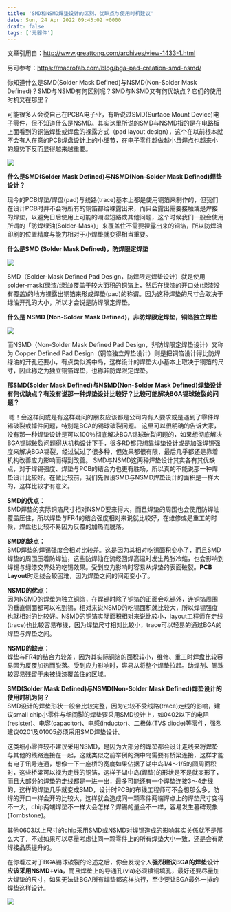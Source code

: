 ```yaml
---
title: 'SMD和NSMD焊垫设计的区别、优缺点与使用时机建议'
date: Sun, 24 Apr 2022 09:43:02 +0000
draft: false
tags: ['元器件']
---
```


文章引用自：http://www.greattong.com/archives/view-1433-1.html

另可参考：https://macrofab.com/blog/bga-pad-creation-smd-nsmd/

你知道什么是SMD(Solder Mask Defined)与NSMD(Non-Solder Mask Defined)？SMD与NSMD有何区别呢？SMD与NSMD又有何优缺点？它们的使用时机又在那里？

可能很多人会说自己在PCBA电子业，有听说过SMD(Surface Mount Device)电子零件，但不知道什么是NSMD。其实这里所说的SMD与NSMD指的是在电路板上面看到的铜箔焊垫或焊盘的裸露方式（pad layout design），这个在以前根本就不会有人在意的PCB焊盘设计上的小细节，在电子零件越做越小且焊点也越来小的趋势下反而显得越来越重要。

![](https://a1024.synology.me:222/images/blog2022/smdnsmd1.png)

**什么是SMD(Solder Mask Defined)与NSMD(Non-Solder Mask Defined)焊垫设计？**

现今的PCB焊垫/焊盘(pad)与线路(trace)基本上都是使用铜箔来制作的，但我们在设计PCB时并不会将所有的铜箔都给裸露出来，而只会露出需要接触或是焊接的焊垫，以避免日后使用上可能的潮湿短路或其他问题，这个时候我们一般会使用所谓的「防焊绿油(Solder-Mask)」来覆盖住不需要裸露出来的铜箔，所以防焊油印刷的位置精度与能力相对于小焊垫就变得相当重要。 

**什么是SMD (Solder Mask Defined)，防焊限定焊垫**

![](https://a1024.synology.me:222/images/blog2022/smdnsmd2.png)

SMD（Solder-Mask Defined Pad Design，防焊限定焊垫设计）就是使用solder-mask(绿漆/绿油)覆盖于较大面积的铜箔上，然后在绿漆的开口处(绿漆没有覆盖)的地方裸露出铜箔来形成焊垫(pad)的称谓。因为这种焊垫的尺寸会取决于绿油开孔的大小，所以才会说是防焊限定焊垫。

**什么是 NSMD (Non-Solder Mask Defined)，非防焊限定焊垫，铜箔独立焊垫**

![](https://a1024.synology.me:222/images/blog2022/smdnsmd3.png)

而NSMD（Non-Solder Mask Defined Pad Design，非防焊限定焊垫设计）又称为 Copper Defined Pad Design（铜箔独立焊垫设计）则是把铜箔设计得比防焊绿油的开孔还要小，有点类似湖中岛，这样设计的焊垫大小基本上取决于铜箔的尺寸，因此称之为独立铜箔焊垫，也称非防焊限定焊垫。

**那SMD(Solder Mask Defined)与NSMD(Non-Solder Mask Defined)焊垫设计有何优缺点？有没有说那一种焊垫设计比较好？比较可能解决BGA锡球破裂的问题？**

 嗯！会这样问或是有这样疑问的朋友应该都是公司内有人要求或是遇到了零件焊锡破裂或掉件问题，特别是BGA的锡球破裂问题。 这里可以很明确的告诉大家，没有那一种焊垫设计是可以100％彻底解决BGA锡球破裂问题的，如果想彻底解决BGA锡球破裂问题得从机构设计下手，很多RD都只想靠焊垫设计或是加强焊锡强度来解决BGA锡裂，经过试过了很多种，但效果都很有限，最后几乎都还是靠着机构改善应力影响而得到改善。 SMD与NSMD这两种焊垫设计其实各有其优缺点，对于焊锡强度、焊垫与PCB的结合力也更有胜场，所以真的不能说那一种焊垫设计比较好。在做比较前，我们先假设SMD与NSMD焊垫设计的面积是一样大的，这样比较才有意义。 

**SMD的优点：**  
SMD焊垫的实际铜箔尺寸相对NSMD要来得大，而且焊垫的周围也会使用防焊油覆盖压住，所以焊垫与FR4的结合强度相对来说就比较好，在维修或是重工的时候，焊盘也比较不易因为反覆的加热而脱落。

**SMD的缺点：**  
SMD焊垫的焊锡强度会相对比较差。这是因为其相对吃锡面积变小了，而且SMD焊垫的周围压着防焊油，这些防焊油在流经回焊高温时发生热胀冷缩，也会影响到焊锡与绿漆交界处的吃锡效果。受到应力影响时容易从焊垫的表面破裂。**PCB Layout**时走线会较困难，因为焊垫之间的间距变小了。

**NSMD的优点：**  
因为NSMD的焊垫为独立铜箔，在焊锡时除了铜箔的正面会吃锡外，连铜箔周围的垂直侧面都可以吃到锡，相对来说NSMD的吃锡面积就比较大，所以焊锡强度也就相对的比较好。NSMD的铜箔实际面积相对来说比较小，layout工程师在走线(trace)也比较容易布线，因为焊垫尺寸相对比较小，trace可以轻易的通过BGA的焊垫与焊垫之间。

**NSMD的缺点：**  
焊垫与FR4的结合力较差，因为其实际铜箔的面积较小，维修、重工时焊盘比较容易因为反覆加热而脱落。受到应力影响时，容易从将整个焊垫拉起。助焊剂、锡珠较容易残留于未被绿漆覆盖住的区域。

**SMD(Solder Mask Defined)与NSMD(Non-Solder Mask Defined)焊垫设计的使用时机为何？**  
SMD设计的焊垫形状一般会比较完整，因为它较不受线路(trace)走线的影响，建议small chip小零件与细间脚的焊垫要采用SMD设计上，如0402以下的电阻(resister)、电容(capacitor)、电感(inductor)、二极体(TVS diode)等零件，强烈建议0201及01005必须采用SMD焊垫设计。

这类细小零件较不建议采用NSMD，是因为大部分的焊垫都会设计走线来将焊垫与其他的线路连接在一起，这就类似之前举例的湖中岛需要有桥梁连接，这样才能有电子讯号连通，想像一下一座桥的宽度如果佔据了湖中岛1/4～1/5的圆周面积时，这些桥梁可以视为走线的铜箔，这样子湖中岛(焊垫)的形状是不是就变形了，而且大部分的焊垫的走线都是一进一出，最多可能还有一个焊垫连接3～4走线的，这样的焊垫几乎就变成SMD，设计时PCB的布线工程师可不会想那么多，防焊的开口一样会开的比较大，这样就会造成同一颗零件两端焊点上的焊垫尺寸变得不一大，chip两端焊垫不一样大会怎样？焊锡的量会不一样，容易发生墓碑现象(Tombstone)。

其他0603以上尺寸的chip采用SMD或NSMD对焊锡造成的影响其实关係就不是那么大了，不过如果可以尽量考虑让同一颗零件上的所有焊垫大小一致，还是会有助焊接品质提升的。

在你看过对于BGA锡球破裂的论述之后，你会发现个人**强烈建议BGA的焊垫设计应该采用NSMD+via**，而且焊垫上的导通孔(via)必须镀铜填孔，最好还要尽量加大焊垫的尺寸，如果无法让BGA所有焊垫都这样执行，至少要让BGA最外一排的焊垫这样设计。

![](https://a1024.synology.me:222/images/blog2022/smdnsmd4.png)
